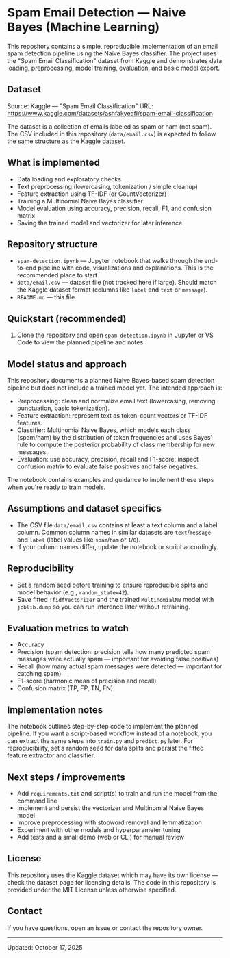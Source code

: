 # Spam Email Detection — Naive Bayes (Machine Learning)

This repository contains a simple, reproducible implementation of an email spam detection pipeline using the Naive Bayes classifier. The project uses the "Spam Email Classification" dataset from Kaggle and demonstrates data loading, preprocessing, model training, evaluation, and basic model export.

## Dataset

Source: Kaggle — "Spam Email Classification"
URL: https://www.kaggle.com/datasets/ashfakyeafi/spam-email-classification

The dataset is a collection of emails labeled as spam or ham (not spam). The CSV included in this repository (`data/email.csv`) is expected to follow the same structure as the Kaggle dataset.

## What is implemented

- Data loading and exploratory checks
- Text preprocessing (lowercasing, tokenization / simple cleanup)
- Feature extraction using TF-IDF (or CountVectorizer)
- Training a Multinomial Naive Bayes classifier
- Model evaluation using accuracy, precision, recall, F1, and confusion matrix
- Saving the trained model and vectorizer for later inference

## Repository structure

- `spam-detection.ipynb` — Jupyter notebook that walks through the end-to-end pipeline with code, visualizations and explanations. This is the recommended place to start.
- `data/email.csv` — dataset file (not tracked here if large). Should match the Kaggle dataset format (columns like `label` and `text` or `message`).
- `README.md` — this file

## Quickstart (recommended)

1. Clone the repository and open `spam-detection.ipynb` in Jupyter or VS Code to view the planned pipeline and notes.

## Model status and approach

This repository documents a planned Naive Bayes-based spam detection pipeline but does not include a trained model yet. The intended approach is:

- Preprocessing: clean and normalize email text (lowercasing, removing punctuation, basic tokenization).
- Feature extraction: represent text as token-count vectors or TF-IDF features.
- Classifier: Multinomial Naive Bayes, which models each class (spam/ham) by the distribution of token frequencies and uses Bayes' rule to compute the posterior probability of class membership for new messages.
- Evaluation: use accuracy, precision, recall and F1-score; inspect confusion matrix to evaluate false positives and false negatives.

The notebook contains examples and guidance to implement these steps when you're ready to train models.

## Assumptions and dataset specifics

- The CSV file `data/email.csv` contains at least a text column and a label column. Common column names in similar datasets are `text`/`message` and `label` (label values like `spam`/`ham` or `1`/`0`).
- If your column names differ, update the notebook or script accordingly.

## Reproducibility

- Set a random seed before training to ensure reproducible splits and model behavior (e.g., `random_state=42`).
- Save fitted `TfidfVectorizer` and the trained `MultinomialNB` model with `joblib.dump` so you can run inference later without retraining.

## Evaluation metrics to watch

- Accuracy
- Precision (spam detection: precision tells how many predicted spam messages were actually spam — important for avoiding false positives)
- Recall (how many actual spam messages were detected — important for catching spam)
- F1-score (harmonic mean of precision and recall)
- Confusion matrix (TP, FP, TN, FN)

## Implementation notes

The notebook outlines step-by-step code to implement the planned pipeline. If you want a script-based workflow instead of a notebook, you can extract the same steps into `train.py` and `predict.py` later. For reproducibility, set a random seed for data splits and persist the fitted feature extractor and classifier.

## Next steps / improvements

- Add `requirements.txt` and script(s) to train and run the model from the command line
- Implement and persist the vectorizer and Multinomial Naive Bayes model
- Improve preprocessing with stopword removal and lemmatization
- Experiment with other models and hyperparameter tuning
- Add tests and a small demo (web or CLI) for manual review

## License

This repository uses the Kaggle dataset which may have its own license — check the dataset page for licensing details. The code in this repository is provided under the MIT License unless otherwise specified.

## Contact

If you have questions, open an issue or contact the repository owner.

---

Updated: October 17, 2025
